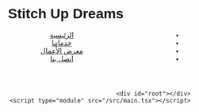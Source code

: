 <!doctype html>
<html lang="ar" dir="rtl">
  <head>
    <meta charset="UTF-8" />
    <link rel="icon" type="image/svg+xml" href="/vite.svg" />
    <meta name="viewport" content="width=device-width, initial-scale=1.0" />
    <title>Stitch Up Dreams (SUD) - حيث تلتقي الأحلام بالتصميم</title>
    <link href="https://cdn.jsdelivr.net/npm/tailwindcss@2.2.19/dist/tailwind.min.css" rel="stylesheet">
    <style>
      body {
        font-family: 'Cairo', sans-serif;
      }
    </style>
  </head>
  <body class="bg-gray-100 text-gray-900">
    <header class="bg-blue-600 text-white py-4 shadow-md">
      <div class="container mx-auto px-4 flex justify-between items-center">
        <h1 class="text-2xl font-bold">Stitch Up Dreams</h1>
        <nav>
          <ul class="flex space-x-4">
            <li><a href="#" class="hover:text-blue-200">الرئيسية</a></li>
            <li><a href="#" class="hover:text-blue-200">خدماتنا</a></li>
            <li><a href="#" class="hover:text-blue-200">معرض الأعمال</a></li>
            <li><a href="#" class="hover:text-blue-200">اتصل بنا</a></li>
          </ul>
        </nav>
      </div>
    </header>

    <div id="root"></div>
    <script type="module" src="/src/main.tsx"></script>
  </body>
</html>
